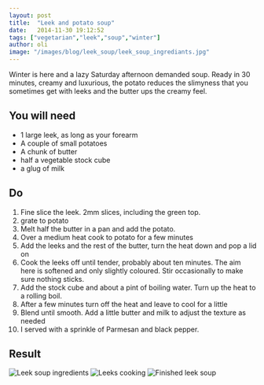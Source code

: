 ```yaml
---
layout: post
title:  "Leek and potato soup"
date:   2014-11-30 19:12:52
tags: ["vegetarian","leek","soup","winter"]
author: oli
image: "/images/blog/leek_soup/leek_soup_ingrediants.jpg"
---
```


Winter is here and a lazy Saturday afternoon demanded soup.  Ready in 30 minutes, creamy and luxurious, the potato reduces the slimyness that you sometimes get with leeks and the butter ups the creamy feel.

## You will need

* 1 large leek, as long as your forearm
* A couple of small potatoes
* A chunk of butter
* half a vegetable stock cube
* a glug of milk



## Do

1. Fine slice the leek.  2mm slices, including the green top.
2. grate to potato
3. Melt half the butter in a pan and add the potato.
4. Over a medium heat cook to potato for a few minutes
5. Add the leeks and the rest of the butter, turn the heat down and pop a lid on
6. Cook the leeks off until tender, probably about ten minutes. The aim here is softened and only slightly coloured.  Stir occasionally to make sure nothing sticks.
7. Add the stock cube and about a pint of boiling water.  Turn up the heat to a rolling boil.
8. After a few minutes turn off the heat and leave to cool for a little
9. Blend until smooth.  Add a little butter and milk to adjust the texture as needed
10. I served with a sprinkle of Parmesan and black pepper.



## Result
![Leek soup ingredients](/images/blog/leek_soup/finished_leek_soup.jpg "[Leek soup ingredients")
![Leeks cooking](/images/blog/leek_soup/leeks_cooking.jpg "Leeks cooking")
![Finished leek soup](/images/blog/leek_soup/leek_soup_ingrediants.jpg "Finished leek soup")
